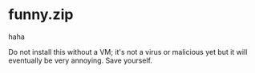 # funny.zip
haha


Do not install this without a VM; it's not a virus or malicious yet but it will eventually be very annoying. Save yourself. 
